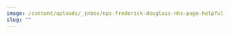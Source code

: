 ```yaml
---
image: /content/uploads/_inbox/nps-frederick-douglass-nhs-page-helpful-scores-responses-chart-6.png
slug: ""
---
```

